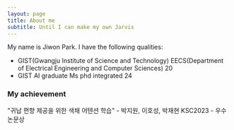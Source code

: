 ```yaml
---
layout: page
title: About me
subtitle: Until I can make my own Jarvis
---
```


My name is Jiwon Park. I have the following qualities:

- GIST(Gwangju Institute of Science and Technology) EECS(Department of Electrical Engineering and Computer Sciences) 20
- GIST AI graduate Ms phd integrated 24

### My achievement

"귀납 편향 제공을 위한 색채 어텐션 학습" - 박지원, 이호성, 박재현 KSC2023 - 우수논문상
